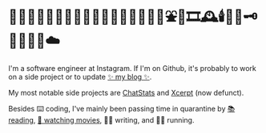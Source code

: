 # 🧶🧵🦉🦎🐋🌿🌱🍃🎍🍂🌾🌺🌸🌻✨🌊🍦⛲️🌌🎞🕰🕯💎🔮🗝🧸💢🌀🐚☁️

I'm a software engineer at Instagram. If I'm on Github, it's probably to work on a side project or to update [✨ my blog ✨](https://ericbai.co/).

My most notable side projects are [ChatStats](https://github.com/baieric/chatstats) and [Xcerpt](https://ericbai.co/selected-press-and-media-for-xcerpt) (now defunct).

Besides ⌨️ coding, I've mainly been passing time in quarantine by [📚 reading](https://www.goodreads.com/user/show/8518495-eric), [🍿 watching movies](https://letterboxd.com/ericbai/), ✍🏼 writing, and 🏃🏻 running.

<!--
**baieric/baieric** is a ✨ _special_ ✨ repository because its `README.md` (this file) appears on your GitHub profile.

Here are some ideas to get you started:

- 🔭 I’m currently working on ...
- 🌱 I’m currently learning ...
- 👯 I’m looking to collaborate on ...
- 🤔 I’m looking for help with ...
- 💬 Ask me about ...
- 📫 How to reach me: ...
- 😄 Pronouns: ...
- ⚡ Fun fact: ...
-->
